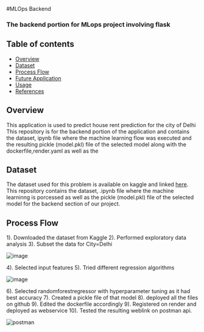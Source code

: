 #MLOps Backend
### The backend portion for MLops project involving flask

## Table of contents
* [Overview](#overview)
* [Dataset](#dependencies)
* [Process Flow](ProcessFlow)
* [Future Application](#FutureApplication)
* [Usage](#usage)
* [References](References)

## Overview

This application is used to predict house rent prediction for the city of Delhi
This repository is for the backend portion of the application and contains the dataset, ipynb file where the machine learning flow was executed and the resulting pickle (model.pkl) file of the 
selected model along with the dockerfile,render.yaml as well as the 

## Dataset

The dataset used for this problem is available on kaggle and linked [here](https://www.kaggle.com/datasets/iamsouravbanerjee/house-rent-prediction-dataset).
This repository contains the dataset, .ipynb file where the machine learninng is porcessed as well as the pickle (model.pkl) file of the selected model for the backend section of our project.

## Process Flow

1). Downloaded the dataset from Kaggle
2). Performed exploratory data analysis 
3). Subset the data for City=Delhi

![image](https://github.com/HarshSingh18/MLOps_backend/assets/32611475/8d73ad94-6ccc-41f9-8b8e-f67fd04557df)


4). Selected input features 
5). Tried different regression algorithms

![image](https://github.com/HarshSingh18/MLOps_backend/assets/32611475/492caa5d-3abb-4cd5-8df8-92d493163960)

6). Selected randomforestregressor with hyperparameter tuning as it had best accuracy 
7). Created a pickle file of that model
8). deployed all the files on github
9). Edited the dockerfile accordingly
9). Registered on render and deployed as webservice
10). Tested the resulting weblink on postman api.

![postman](https://github.com/HarshSingh18/MLOps_backend/assets/32611475/d94b8f46-6320-41df-b508-dbe4693438a2) 


